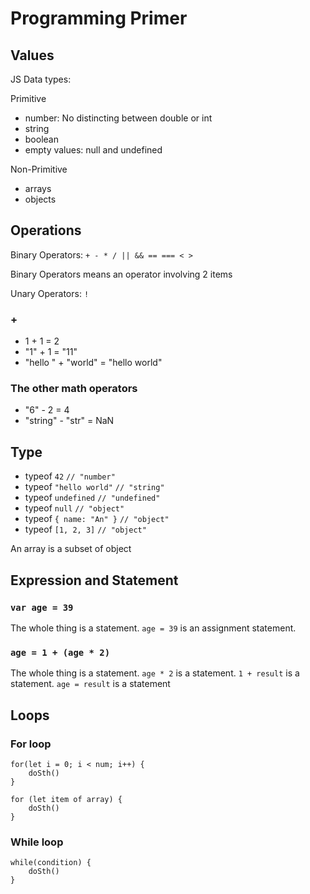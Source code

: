 # Programming Primer

## Values

JS Data types:

Primitive

- number: No distincting between double or int
- string
- boolean
- empty values: null and undefined

Non-Primitive

- arrays
- objects

## Operations

Binary Operators: `+ - * / || && == === < >`

Binary Operators means an operator involving 2 items

Unary Operators: `!`

### +

- 1 + 1 = 2
- "1" + 1 = "11"
- "hello " + "world" = "hello world"

### The other math operators

- "6" - 2 = 4
- "string" - "str" = NaN

## Type

- typeof `42` `// "number"`
- typeof `"hello world"` `// "string"`
- typeof `undefined` `// "undefined"`
- typeof `null` `// "object"`
- typeof `{ name: "An" }` `// "object"`
- typeof `[1, 2, 3]` `// "object"`

An array is a subset of object

## Expression and Statement

### `var age = 39`

The whole thing is a statement. `age = 39` is an assignment statement.

### `age = 1 + (age * 2)`

The whole thing is a statement. `age * 2` is a statement. `1 + result` is a statement. `age = result` is a statement

## Loops

### For loop

```
for(let i = 0; i < num; i++) {
    doSth()
}
```

```
for (let item of array) {
    doSth()
}
```

### While loop

```
while(condition) {
    doSth()
}
```
